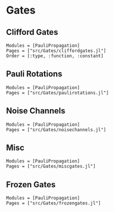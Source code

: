 # Gates

## Clifford Gates

```@autodocs
Modules = [PauliPropagation]
Pages = ["src/Gates/cliffordgates.jl"]
Order = [:type, :function, :constant]
```

## Pauli Rotations

```@autodocs
Modules = [PauliPropagation]
Pages = ["src/Gates/paulirotations.jl"]
```

## Noise Channels

```@autodocs
Modules = [PauliPropagation]
Pages = ["src/Gates/noisechannels.jl"]
```

## Misc

```@autodocs
Modules = [PauliPropagation]
Pages = ["src/Gates/miscgates.jl"]
```

## Frozen Gates

```@autodocs
Modules = [PauliPropagation]
Pages = ["src/Gates/frozengates.jl"]
```
